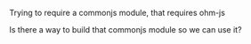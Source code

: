 Trying to require a commonjs module, that requires ohm-js

Is there a way to build that commonjs module so we can use it?
